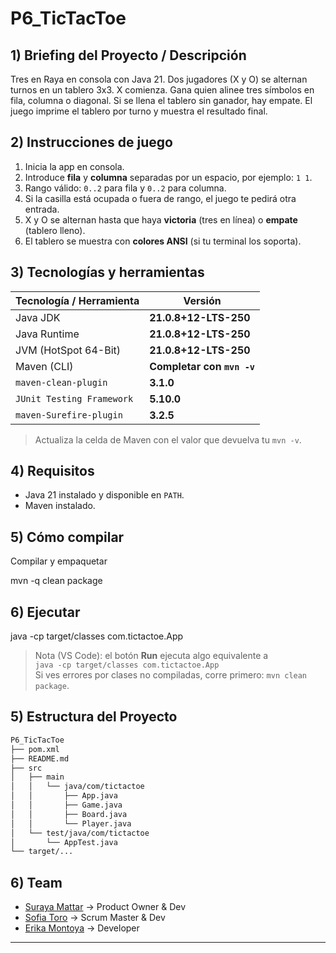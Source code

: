 # P6_TicTacToe

## 1) Briefing del Proyecto / Descripción
Tres en Raya en consola con Java 21. Dos jugadores (X y O) se alternan turnos en un tablero 3x3. X comienza. Gana quien alinee tres símbolos en fila, columna o diagonal. Si se llena el tablero sin ganador, hay empate. El juego imprime el tablero por turno y muestra el resultado final.

## 2) Instrucciones de juego
1. Inicia la app en consola.
2. Introduce **fila** y **columna** separadas por un espacio, por ejemplo: `1 1`.
3. Rango válido: `0..2` para fila y `0..2` para columna.
4. Si la casilla está ocupada o fuera de rango, el juego te pedirá otra entrada.
5. X y O se alternan hasta que haya **victoria** (tres en línea) o **empate** (tablero lleno).
6. El tablero se muestra con **colores ANSI** (si tu terminal los soporta).

## 3) Tecnologías y herramientas
| Tecnología / Herramienta | Versión |
|---|---|
| Java JDK | **21.0.8+12-LTS-250** |
| Java Runtime | **21.0.8+12-LTS-250** |
| JVM (HotSpot 64-Bit) | **21.0.8+12-LTS-250** |
| Maven (CLI) | **Completar con `mvn -v`** |
| `maven-clean-plugin` | **3.1.0** |
| `JUnit Testing Framework` | **5.10.0** |
| `maven-Surefire-plugin` | **3.2.5** |

> Actualiza la celda de Maven con el valor que devuelva tu `mvn -v`.

## 4) Requisitos
- Java 21 instalado y disponible en `PATH`.
- Maven instalado.

## 5) Cómo compilar
Compilar y empaquetar

mvn -q clean package

## 6) Ejecutar

java -cp target/classes com.tictactoe.App

> Nota (VS Code): el botón **Run** ejecuta algo equivalente a  
> `java -cp target/classes com.tictactoe.App`  
> Si ves errores por clases no compiladas, corre primero: `mvn clean package`.


## 5) Estructura del Proyecto
```bash
P6_TicTacToe
├── pom.xml
├── README.md
├── src
│   ├── main
│   │   └── java/com/tictactoe
│   │       ├── App.java
│   │       ├── Game.java
│   │       ├── Board.java
│   │       └── Player.java
│   └── test/java/com/tictactoe
│       └── AppTest.java
└── target/...
```


## 6) Team
- [Suraya Mattar](https://github.com/surayac) → Product Owner & Dev  
- [Sofia Toro](https://github.com/sofiatoroviafara01) → Scrum Master & Dev  
- [Erika Montoya](https://github.com/DevErika) → Developer

---
